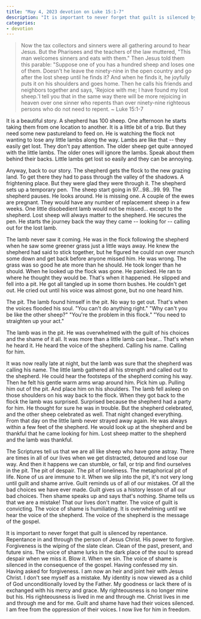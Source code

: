 ```yaml
---
title: "May 4, 2023 devotion on Luke 15:1-7"
description: "It is important to never forget that guilt is silenced by repentance. Repentance in and through the person of Jesus Christ. His power to forgive. Forgiveness is the wiping of the slate clean."
categories:
- devotion
---
```

> Now the tax collectors and sinners were all gathering around to hear Jesus. But the Pharisees and the teachers of the law muttered, "This man welcomes sinners and eats with them." Then Jesus told them this parable: "Suppose one of you has a hundred sheep and loses one of them. Doesn't he leave the ninety-nine in the open country and go after the lost sheep until he finds it? And when he finds it, he joyfully puts it on his shoulders and goes home. Then he calls his friends and neighbors together and says, 'Rejoice with me; I have found my lost sheep.'I tell you that in the same way there will be more rejoicing in heaven over one sinner who repents than over ninety-nine righteous persons who do not need to repent. ~ Luke 15:1-7
<!--more-->  

It is a beautiful story. A shepherd has 100 sheep. One afternoon he starts taking them from one location to another. It is a little bit of a trip. But they need some new pastureland to feed on. He is watching the flock not wanting to lose any little lambs along the way. Lambs are like that -- they easily get lost. They don't pay attention. The older sheep get quite annoyed with the little lambs. The older ones will ignore the lambs. Speak about them behind their backs. Little lambs get lost so easily and they can be annoying.

Anyway, back to our story. The shepherd gets the flock to the new grazing land. To get there they had to pass through the valley of the shadows. A frightening place. But they were glad they were through it. The shepherd sets up a temporary pen.  The sheep start going in 97...98...99. 99. The shepherd pauses. He looks around. He is missing one. A couple of the ewes are pregnant. They would have any number of replacement sheep in a few weeks. One little disobedient lamb would not be missed... except to the shepherd. Lost sheep will always matter to the shepherd. He secures the pen. He starts the journey back the way they came -- looking for -- calling out for the lost lamb.

The lamb never saw it coming. He was in the flock following the shepherd when he saw some greener grass just a little ways away. He knew the shepherd had said to stick together, but he figured he could run over munch some down and get back before anyone missed him. He was wrong. The grass was so good he ate more than he should. He took longer than he should. When he looked up the flock was gone. He panicked. He ran to where he thought they would be. That's when it happened. He slipped and fell into a pit. He got all tangled up in some thorn bushes. He couldn't get out. He cried out until his voice was almost gone, but no one heard him.

The pit. The lamb found himself in the pit. No way to get out. That's when the voices flooded his soul. "You can't do anything right." "Why can't you be like the other sheep?" "You're the problem in this flock." "You need to straighten up your act."

The lamb was in the pit. He was overwhelmed with the guilt of his choices and the shame of it all. It was more than a little lamb can bear... That's when he heard it. He heard the voice of the shepherd. Calling his name. Calling for him.

It was now really late at night, but the lamb was sure that the shepherd was calling his name. The little lamb gathered all his strength and called out to the shepherd. He could hear the footsteps of the shepherd coming his way. Then he felt his gentle warm arms wrap around him. Pick him up. Pulling him out of the pit. And place him on his shoulders. The lamb fell asleep on those shoulders on his way back to the flock. When they got back to the flock the lamb was surprised. Surprised because the shepherd had a party for him. He thought for sure he was in trouble. But the shepherd celebrated, and the other sheep celebrated as well. That night changed everything. From that day on the little lamb never strayed away again. He was always within a few feet of the shepherd. He would look up at the shepherd and be thankful that he came looking for him. Lost sheep matter to the shepherd and the lamb was thankful.

The Scriptures tell us that we are all like sheep who have gone astray. There are times in all of our lives when we get distracted, detoured and lose our way. And then it happens we can stumble, or fall, or trip and find ourselves in the pit. The pit of despair. The pit of loneliness. The metaphorical pit of life. None of us are immune to it. When we slip into the pit, it's not very long until guilt and shame arrive. Guilt reminds us of all of our mistakes. Of all the bad choices we have ever made. Guilt gives us a history lesson of all our bad choices. Then shame speaks up and says that's nothing. Shame tells us that we are a mistake! That our lives don't matter. The voice of guilt is convicting. The voice of shame is humiliating. It is overwhelming until we hear the voice of the shepherd. The voice of the shepherd is the message of the gospel.

It is important to never forget that guilt is silenced by repentance. Repentance in and through the person of Jesus Christ. His power to forgive. Forgiveness is the wiping of the slate clean. Clean of the past, present, and future sins. The voice of shame lurks in the dark place of the soul to spread despair when we miss it. Blow it. When we sin. The voice of shame is silenced in the consequence of the gospel. Having confessed my sin. Having asked for forgiveness. I am now an heir and joint heir with Jesus Christ. I don't see myself as a mistake. My identity is now viewed as a child of God unconditionally loved by the Father. My goodness or lack there of is exchanged with his mercy and grace. My righteousness is no longer mine but his. His righteousness is lived in me and through me. Christ lives in me and through me and for me. Guilt and shame have had their voices silenced. I am free from the oppression of their voices. I now live for him in freedom.